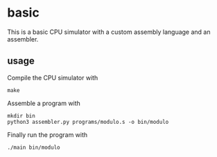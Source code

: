 # basic
This is a basic CPU simulator with a custom assembly language and an assembler.

## usage
Compile the CPU simulator with
```shell
make
```

Assemble a program with
```shell
mkdir bin
python3 assembler.py programs/modulo.s -o bin/modulo
```

Finally run the program with
```shell
./main bin/modulo
```
